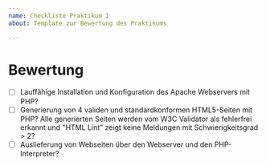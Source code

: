 ```yaml
---
name: Checkliste Praktikum 1
about: Template zur Bewertung des Praktikums

---
```


# Bewertung
- [ ] Lauffähige Installation und Konfiguration des Apache Webservers mit PHP? 
- [ ] Generierung von 4 validen und standardkonformen HTML5-Seiten mit PHP? Alle generierten Seiten werden vom W3C Validator als fehlerfrei erkannt und "HTML Lint" zeigt keine Meldungen mit Schwierigkeitsgrad > 2?
- [ ] Auslieferung von Webseiten über den Webserver und den PHP-Interpreter?